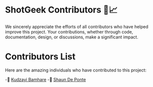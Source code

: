 # ShotGeek Contributors 🏀📈

We sincerely appreciate the efforts of all contributors who have helped improve this project. Your contributions, whether through code, documentation, design, or discussions, make a significant impact.

# Contributors List

Here are the amazing individuals who have contributed to this project:

-🏀 [Kudzayi Bamhare](https://github.com/Kudzmat) 
-🏀 [Shaun De Ponte](https://github.com/nawtybean) 
